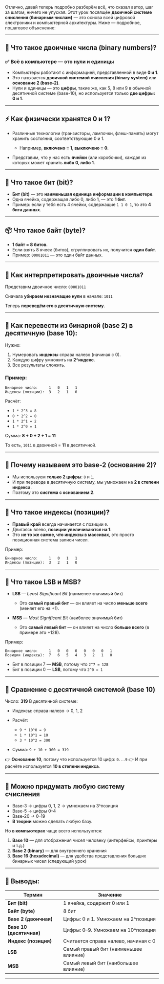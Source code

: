 Отлично, давай теперь подробно разберём всё, что сказал автор, шаг за шагом, ничего не упуская. Этот урок посвящён **двоичной системе счисления (бинарным числам)** — это основа всей цифровой электроники и компьютерной архитектуры. Ниже — подробное, пошаговое объяснение:

---

## 📌 **Что такое двоичные числа (binary numbers)?**

### ✅ Всё в компьютере — это **нули и единицы**

- Компьютеры работают с информацией, представленной в виде **0 и 1**.
- Это называется **двоичной системой счисления (binary system)** или **основание 2 (base-2)**.
- Нули и единицы — это **цифры**, такие же, как 5, 8 или 9 в обычной десятичной системе (base-10), но используется только **две цифры: 0 и 1**.

---

## ⚡️ **Как физически хранятся 0 и 1?**

- Различные технологии (транзисторы, лампочки, флеш-память) могут хранить состояния, соответствующие 0 и 1.

  - Например, **включено = 1**, **выключено = 0**.

- Представим, что у нас есть **ячейки** (или коробочки), каждая из которых может хранить **либо 0, либо 1**.

---

## 🧱 **Что такое бит (bit)?**

- **Бит (bit)** — это **наименьшая единица информации в компьютере**.
- Одна ячейка, содержащая либо 0, либо 1, — это **1 бит**.
- Пример: если у тебя есть 4 ячейки, содержащие `1 1 0 1`, то это **4 бита данных**.

---

## 📦 **Что такое байт (byte)?**

- **1 байт = 8 битов**.
- Если взять 8 ячеек (битов), сгруппировать их, получится **один байт**.
- Пример: `00001011` — это один байт данных.

---

## 🔢 **Как интерпретировать двоичные числа?**

Представим двоичное число:
`00001011`

Сначала **убираем незначащие нули** в начале:
`1011`

Теперь **переведём его в десятичную систему**.

---

## 🧠 **Как перевести из бинарной (base 2) в десятичную (base 10):**

Нужно:

1. Нумеровать **индексы** справа налево (начиная с 0).
2. Каждую цифру умножить на **2^индекс**.
3. Все результаты сложить.

### Пример:

```
Бинарное число:     1   0   1   1
Индексы (позиции):  3   2   1   0
```

Расчёт:

- `1 * 2^3 = 8`
- `0 * 2^2 = 0`
- `1 * 2^1 = 2`
- `1 * 2^0 = 1`

Сумма: **8 + 0 + 2 + 1 = 11**

То есть, `1011` в двоичной = **11** в десятичной.

---

## 🧮 **Почему называем это base-2 (основание 2)?**

- Мы используем **только 2 цифры**: `0` и `1`.
- И при переводе в десятичную систему, мы умножаем на **2 в степени индекса**.
- Поэтому это **система с основанием 2**.

---

## 🪪 **Что такое индексы (позиции)?**

- **Правый край** всегда начинается с позиции `0`.
- Двигаясь влево, **позиции увеличиваются на 1**.
- Это **не то же самое, что индексы в массивах**, это просто позиционная система записи чисел.

Пример:

```
Бинарное число:     1   0   1   1
Индексы (позиции):  3   2   1   0
```

---

## 🧭 **Что такое LSB и MSB?**

- **LSB** — _Least Significant Bit_ (наименее значимый бит)

  - Это **самый правый бит** — он влияет на число **меньше всего** (меняет его на +1).

- **MSB** — _Most Significant Bit_ (наиболее значимый бит)

  - Это **самый левый бит** — он влияет на число **больше всего** (в примере это +128).

Пример:

```
Бинарное число:     1   0   0   0   0   0   0   1
Позиции (индексы):  7   6   5   4   3   2   1   0
```

- Бит в позиции 7 — **MSB**, потому что `2^7 = 128`
- Бит в позиции 0 — **LSB**, потому что `2^0 = 1`

---

## 🧮 **Сравнение с десятичной системой (base 10)**

Число: **319**
В десятичной системе:

- Индексы: справа налево → 0, 1, 2
- Расчёт:

  - `9 * 10^0 = 9`
  - `1 * 10^1 = 10`
  - `3 * 10^2 = 300`

- Сумма: `9 + 10 + 300 = 319`

👉 **Основание 10**, потому что используется 10 цифр: `0...9`
👉 И при расчёте используется **10 в степени индекса**.

---

## 🧠 **Можно придумать любую систему счисления**

- Base-3 → цифры 0, 1, 2 → умножаем на 3^позиция
- Base-5 → цифры 0–4
- Base-20 → 0–19
- **В теории** можно сделать любую базу.

Но **в компьютерах** чаще всего используются:

1. **Base 10** — для отображения чисел человеку (интерфейсы, принтеры и т.д.)
2. **Base 2 (binary)** — для внутреннего хранения
3. **Base 16 (hexadecimal)** — для удобства представления больших бинарных чисел (следующий урок)

---

## 🧾 Выводы:

| Термин                   | Значение                              |
| ------------------------ | ------------------------------------- |
| **Бит (bit)**            | 1 ячейка, содержит 0 или 1            |
| **Байт (byte)**          | 8 бит                                 |
| **Base 2 (двоичная)**    | Цифры: 0 и 1. Умножаем на 2^позиция   |
| **Base 10 (десятичная)** | Цифры: 0–9. Умножаем на 10^позиция    |
| **Индекс (позиция)**     | Считается справа налево, начиная с 0  |
| **LSB**                  | Самый правый бит (наименьшее влияние) |
| **MSB**                  | Самый левый бит (наибольшее влияние)  |

---
